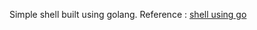 Simple shell built using golang. Reference : [shell using go](https://blog.init-io.net/post/2018/07-01-go-unix-shell/)